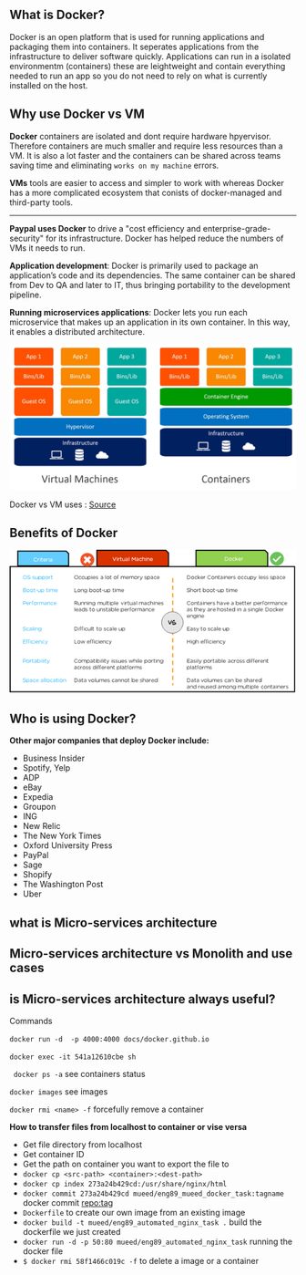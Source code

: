 <h2> What is Docker? </h2>

Docker is an open platform that is used for running applications and packaging them into containers. It seperates applications from the infrastructure to deliver software quickly. Applications can run in a isolated environmentm (containers) these are leightweight and contain everything needed to run an app so you do not need to rely on what is currently installed on the host.

<h2> Why use Docker vs VM </h2>

**Docker** containers are isolated and dont require hardware hpyervisor. Therefore containers are much smaller and require less resources than  a VM. It is also a lot faster and the containers can be shared across teams saving time and eliminating `works on my machine` errors.

**VMs** tools are easier to access and simpler to work with whereas Docker has a more complicated ecosystem that conists of docker-managed and third-party tools.

<hr>

**Paypal uses Docker** to drive a "cost efficiency and enterprise-grade-security" for its infrastructure. Docker has helped reduce the numbers of VMs it needs to run.

**Application development**: Docker is primarily used to package an application’s code and its dependencies. The same container can be shared from Dev to QA and later to IT, thus bringing portability to the development pipeline.

**Running microservices applications**: Docker lets you run each microservice that makes up an application in its own container. In this way, it enables a distributed architecture.

![diagram](contrainer-vs-vm.jpg)

Docker vs VM uses : [Source](https://www.aquasec.com/cloud-native-academy/docker-container/docker-containers-vs-virtual-machines/)


<h2> Benefits of Docker </h2>


<p align="center">
  <img src="benefits-of-docker.png" alt="benefits-of-docker-image"/>
</p>


<h2> Who is using Docker? </h2>

**Other major companies that deploy Docker include:**

- Business Insider
- Spotify, Yelp
- ADP
- eBay
- Expedia
- Groupon
- ING
- New Relic
- The New York Times
- Oxford University Press
- PayPal
- Sage
- Shopify
- The Washington Post
- Uber

<h2> what is Micro-services architecture <h2>

<h2> Micro-services architecture vs Monolith and use cases </h2>

<h2> is Micro-services architecture always useful? </h2>


Commands


`docker run -d  -p 4000:4000 docs/docker.github.io`

`docker exec -it 541a12610cbe sh`

` docker ps -a` see containers status

`docker images` see images

`docker rmi <name> -f` forcefully remove a container

**How to transfer files from localhost to container or vise versa**
- Get file directory from localhost
- Get container ID
- Get the path on container you want to export the file to
- `docker cp <src-path> <container>:<dest-path> `
- `docker cp index 273a24b429cd:/usr/share/nginx/html`
- `docker commit 273a24b429cd mueed/eng89_mueed_docker_task:tagname` docker commit <container> <repo:tag>
- `Dockerfile` to create our own image from an existing image
- `docker build -t mueed/eng89_automated_nginx_task .` build the dockerfile we just created 
- `docker run -d -p 50:80 mueed/eng89_automated_nginx_task` running the docker file
- `$ docker rmi 58f1466c019c -f` to delete a image or a container 

